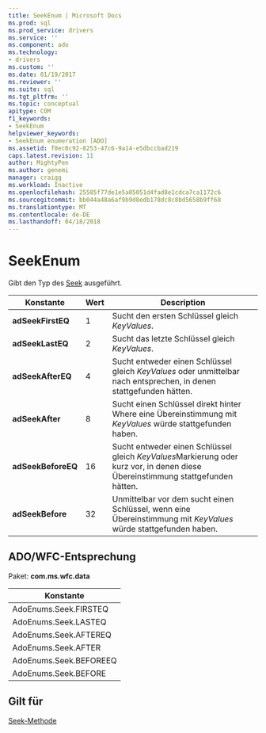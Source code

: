 ```yaml
---
title: SeekEnum | Microsoft Docs
ms.prod: sql
ms.prod_service: drivers
ms.service: ''
ms.component: ado
ms.technology:
- drivers
ms.custom: ''
ms.date: 01/19/2017
ms.reviewer: ''
ms.suite: sql
ms.tgt_pltfrm: ''
ms.topic: conceptual
apitype: COM
f1_keywords:
- SeekEnum
helpviewer_keywords:
- SeekEnum enumeration [ADO]
ms.assetid: f0ec0c92-8253-47c6-9a14-e5dbccbad219
caps.latest.revision: 11
author: MightyPen
ms.author: genemi
manager: craigg
ms.workload: Inactive
ms.openlocfilehash: 25585f77de1e5a05051d4fad8e1cdca7ca1172c6
ms.sourcegitcommit: bb044a48a6af9b9d8edb178dc8c8bd5658b9ff68
ms.translationtype: MT
ms.contentlocale: de-DE
ms.lasthandoff: 04/18/2018
---
```

# <a name="seekenum"></a>SeekEnum
Gibt den Typ des [Seek](../../../ado/reference/ado-api/seek-method.md) ausgeführt.  
  
|Konstante|Wert|Description|  
|--------------|-----------|-----------------|  
|**adSeekFirstEQ**|1|Sucht den ersten Schlüssel gleich *KeyValues*.|  
|**adSeekLastEQ**|2|Sucht das letzte Schlüssel gleich *KeyValues*.|  
|**adSeekAfterEQ**|4|Sucht entweder einen Schlüssel gleich *KeyValues* oder unmittelbar nach entsprechen, in denen stattgefunden hätten.|  
|**adSeekAfter**|8|Sucht einen Schlüssel direkt hinter Where eine Übereinstimmung mit *KeyValues* würde stattgefunden haben.|  
|**adSeekBeforeEQ**|16|Sucht entweder einen Schlüssel gleich *KeyValues*Markierung oder kurz vor, in denen diese Übereinstimmung stattgefunden hätten.|  
|**adSeekBefore**|32|Unmittelbar vor dem sucht einen Schlüssel, wenn eine Übereinstimmung mit *KeyValues* würde stattgefunden haben.|  
  
## <a name="adowfc-equivalent"></a>ADO/WFC-Entsprechung  
 Paket: **com.ms.wfc.data**  
  
|Konstante|  
|--------------|  
|AdoEnums.Seek.FIRSTEQ|  
|AdoEnums.Seek.LASTEQ|  
|AdoEnums.Seek.AFTEREQ|  
|AdoEnums.Seek.AFTER|  
|AdoEnums.Seek.BEFOREEQ|  
|AdoEnums.Seek.BEFORE|  
  
## <a name="applies-to"></a>Gilt für  
 [Seek-Methode](../../../ado/reference/ado-api/seek-method.md)
